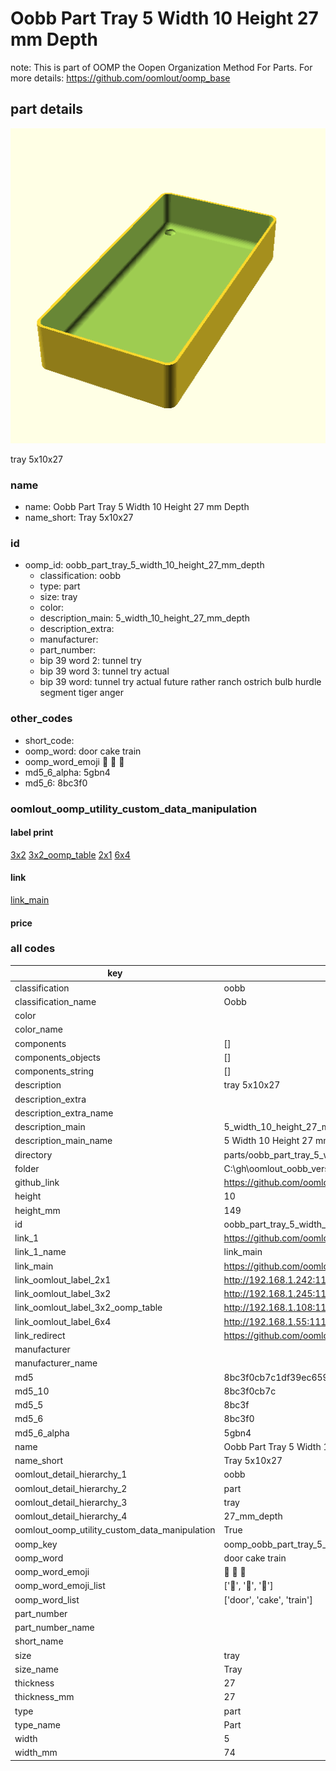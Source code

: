 # Oobb Part Tray 5 Width 10 Height 27 mm Depth  

note: This is part of OOMP the Oopen Organization Method For Parts. For more details: https://github.com/oomlout/oomp_base

##  part details
  

[![](3dpr.png)](3dpr.png)

tray 5x10x27



### name
* name: Oobb Part Tray 5 Width 10 Height 27 mm Depth
* name_short: Tray 5x10x27 
### id
* oomp_id: oobb_part_tray_5_width_10_height_27_mm_depth
  * classification: oobb
  * type: part
  * size: tray
  * color: 
  * description_main: 5_width_10_height_27_mm_depth
  * description_extra: 
  * manufacturer: 
  * part_number: 
  * bip 39 word 2: tunnel try
  * bip 39 word 3: tunnel try actual
  * bip 39 word: tunnel try actual future rather ranch ostrich bulb hurdle segment tiger anger

### other_codes
* short_code: 
* oomp_word: door cake train
* oomp_word_emoji :door: :cake: :train:
* md5_6_alpha: 5gbn4
* md5_6: 8bc3f0






### oomlout_oomp_utility_custom_data_manipulation
#### label print
[3x2](http://192.168.1.245:1112/?label=oomp%205gbn4)
[3x2_oomp_table](http://192.168.1.108:1112/?label=oomp%205gbn4)
[2x1](http://192.168.1.242:1112/?label=oomp%205gbn4)
[6x4](http://192.168.1.55:1112/?label=oomp%205gbn4)    

#### link

[link_main](https://github.com/oomlout/oomlout_oobb_version_4_generated_parts/tree/main/navigation_oomp/oobb/part/tray/5_width_10_height_27_mm_depth/part)                              

#### price







### all codes 
| key | value |  
| --- | --- |  
| classification | oobb |  
| classification_name | Oobb |  
| color |  |  
| color_name |  |  
| components | [] |  
| components_objects | [] |  
| components_string | [] |  
| description | tray 5x10x27 |  
| description_extra |  |  
| description_extra_name |  |  
| description_main | 5_width_10_height_27_mm_depth |  
| description_main_name | 5 Width 10 Height 27 mm Depth |  
| directory | parts/oobb_part_tray_5_width_10_height_27_mm_depth |  
| folder | C:\gh\oomlout_oobb_version_4_generated_parts\parts\oobb_part_tray_5_width_10_height_27_mm_depth |  
| github_link | https://github.com/oomlout/oomlout_oomp_part_src/tree/main/parts/oobb_part_tray_5_width_10_height_27_mm_depth |  
| height | 10 |  
| height_mm | 149 |  
| id | oobb_part_tray_5_width_10_height_27_mm_depth |  
| link_1 | https://github.com/oomlout/oomlout_oobb_version_4_generated_parts/tree/main/navigation_oomp/oobb/part/tray/5_width_10_height_27_mm_depth/part |  
| link_1_name | link_main |  
| link_main | https://github.com/oomlout/oomlout_oobb_version_4_generated_parts/tree/main/navigation_oomp/oobb/part/tray/5_width_10_height_27_mm_depth/part |  
| link_oomlout_label_2x1 | http://192.168.1.242:1112/?label=oomp%205gbn4 |  
| link_oomlout_label_3x2 | http://192.168.1.245:1112/?label=oomp%205gbn4 |  
| link_oomlout_label_3x2_oomp_table | http://192.168.1.108:1112/?label=oomp%205gbn4 |  
| link_oomlout_label_6x4 | http://192.168.1.55:1112/?label=oomp%205gbn4 |  
| link_redirect | https://github.com/oomlout/oomlout_oobb_version_4_generated_parts/tree/main/parts/oobb_tray_05_10_27 |  
| manufacturer |  |  
| manufacturer_name |  |  
| md5 | 8bc3f0cb7c1df39ec65925e805fa7f54 |  
| md5_10 | 8bc3f0cb7c |  
| md5_5 | 8bc3f |  
| md5_6 | 8bc3f0 |  
| md5_6_alpha | 5gbn4 |  
| name | Oobb Part Tray 5 Width 10 Height 27 mm Depth |  
| name_short | Tray 5x10x27  |  
| oomlout_detail_hierarchy_1 | oobb |  
| oomlout_detail_hierarchy_2 | part |  
| oomlout_detail_hierarchy_3 | tray |  
| oomlout_detail_hierarchy_4 | 27_mm_depth |  
| oomlout_oomp_utility_custom_data_manipulation | True |  
| oomp_key | oomp_oobb_part_tray_5_width_10_height_27_mm_depth |  
| oomp_word | door cake train |  
| oomp_word_emoji | :door: :cake: :train: |  
| oomp_word_emoji_list | [':door:', ':cake:', ':train:'] |  
| oomp_word_list | ['door', 'cake', 'train'] |  
| part_number |  |  
| part_number_name |  |  
| short_name |  |  
| size | tray |  
| size_name | Tray |  
| thickness | 27 |  
| thickness_mm | 27 |  
| type | part |  
| type_name | Part |  
| width | 5 |  
| width_mm | 74 |  
